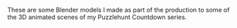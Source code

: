 These are some Blender models I made as part of the production to some of the 3D animated scenes of my Puzzlehunt Countdown series.
